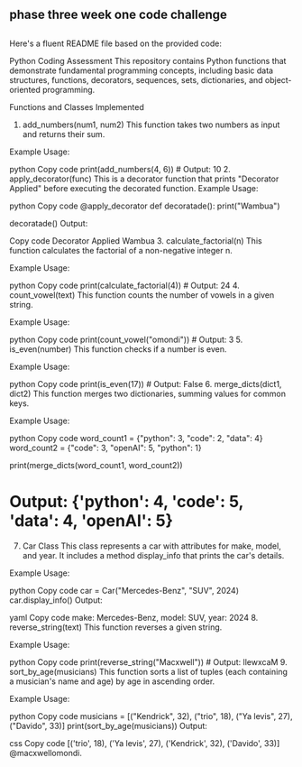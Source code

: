 ## phase three week one code challenge
##
Here's a fluent README file based on the provided code:

Python Coding Assessment
This repository contains Python functions that demonstrate fundamental programming concepts, including basic data structures, functions, decorators, sequences, sets, dictionaries, and object-oriented programming.

Functions and Classes Implemented
1. add_numbers(num1, num2)
This function takes two numbers as input and returns their sum.

Example Usage:

python
Copy code
print(add_numbers(4, 6))  # Output: 10
2. apply_decorator(func)
This is a decorator function that prints "Decorator Applied" before executing the decorated function.
Example Usage:

python
Copy code
@apply_decorator
def decoratade():
    print("Wambua")

decoratade()
Output:

Copy code
Decorator Applied
Wambua
3. calculate_factorial(n)
This function calculates the factorial of a non-negative integer n.

Example Usage:

python
Copy code
print(calculate_factorial(4))  # Output: 24
4. count_vowel(text)
This function counts the number of vowels in a given string.

Example Usage:

python
Copy code
print(count_vowel("omondi"))  # Output: 3
5. is_even(number)
This function checks if a number is even.

Example Usage:

python
Copy code
print(is_even(17))  # Output: False
6. merge_dicts(dict1, dict2)
This function merges two dictionaries, summing values for common keys.

Example Usage:

python
Copy code
word_count1 = {"python": 3, "code": 2, "data": 4}
word_count2 = {"code": 3, "openAI": 5, "python": 1}

print(merge_dicts(word_count1, word_count2))
# Output: {'python': 4, 'code': 5, 'data': 4, 'openAI': 5}
7. Car Class
This class represents a car with attributes for make, model, and year. It includes a method display_info that prints the car's details.

Example Usage:

python
Copy code
car = Car("Mercedes-Benz", "SUV", 2024)
car.display_info()
Output:

yaml
Copy code
make: Mercedes-Benz, model: SUV, year: 2024
8. reverse_string(text)
This function reverses a given string.

Example Usage:

python
Copy code
print(reverse_string("Macxwell"))  # Output: llewxcaM
9. sort_by_age(musicians)
This function sorts a list of tuples (each containing a musician's name and age) by age in ascending order.

Example Usage:

python
Copy code
musicians = [("Kendrick", 32), ("trio", 18), ("Ya levis", 27), ("Davido", 33)]
print(sort_by_age(musicians))
Output:

css
Copy code
[('trio', 18), ('Ya levis', 27), ('Kendrick', 32), ('Davido', 33)]
@macxwellomondi.